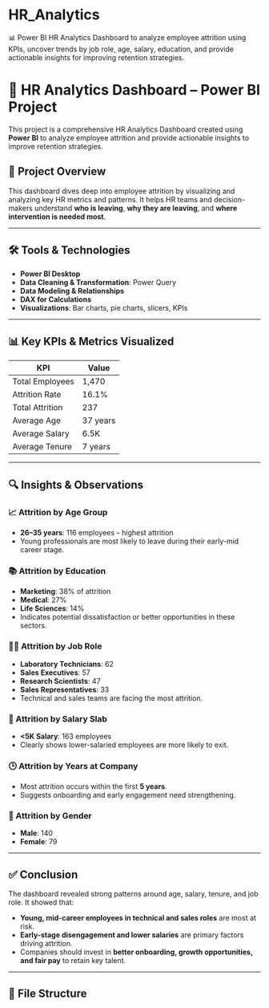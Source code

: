 # HR_Analytics
📊 Power BI HR Analytics Dashboard to analyze employee attrition using KPIs, uncover trends by job role, age, salary, education, and provide actionable insights for improving retention strategies.


# 💼 HR Analytics Dashboard – Power BI Project

This project is a comprehensive HR Analytics Dashboard created using **Power BI** to analyze employee attrition and provide actionable insights to improve retention strategies.

## 📌 Project Overview

This dashboard dives deep into employee attrition by visualizing and analyzing key HR metrics and patterns. It helps HR teams and decision-makers understand **who is leaving**, **why they are leaving**, and **where intervention is needed most**.

---

## 🛠 Tools & Technologies

- **Power BI Desktop**
- **Data Cleaning & Transformation**: Power Query
- **Data Modeling & Relationships**
- **DAX for Calculations**
- **Visualizations**: Bar charts, pie charts, slicers, KPIs

---

## 📊 Key KPIs & Metrics Visualized

| KPI                        | Value       |
|---------------------------|-------------|
| Total Employees           | 1,470       |
| Attrition Rate            | 16.1%       |
| Total Attrition           | 237         |
| Average Age               | 37 years    |
| Average Salary            | 6.5K        |
| Average Tenure            | 7 years     |

---

## 🔍 Insights & Observations

### 📈 Attrition by Age Group
- **26–35 years**: 116 employees – highest attrition
- Young professionals are most likely to leave during their early-mid career stage.

### 📚 Attrition by Education
- **Marketing**: 38% of attrition
- **Medical**: 27%
- **Life Sciences**: 14%
- Indicates potential dissatisfaction or better opportunities in these sectors.

### 👩‍🔬 Attrition by Job Role
- **Laboratory Technicians**: 62
- **Sales Executives**: 57
- **Research Scientists**: 47
- **Sales Representatives**: 33
- Technical and sales teams are facing the most attrition.

### 💸 Attrition by Salary Slab
- **<5K Salary**: 163 employees
- Clearly shows lower-salaried employees are more likely to exit.

### 🕒 Attrition by Years at Company
- Most attrition occurs within the first **5 years**.
- Suggests onboarding and early engagement need strengthening.

### 🧍 Attrition by Gender
- **Male**: 140
- **Female**: 79

---

## ✅ Conclusion

The dashboard revealed strong patterns around age, salary, tenure, and job role. It showed that:
- **Young, mid-career employees in technical and sales roles** are most at risk.
- **Early-stage disengagement and lower salaries** are primary factors driving attrition.
- Companies should invest in **better onboarding, growth opportunities, and fair pay** to retain key talent.

---

## 📁 File Structure

